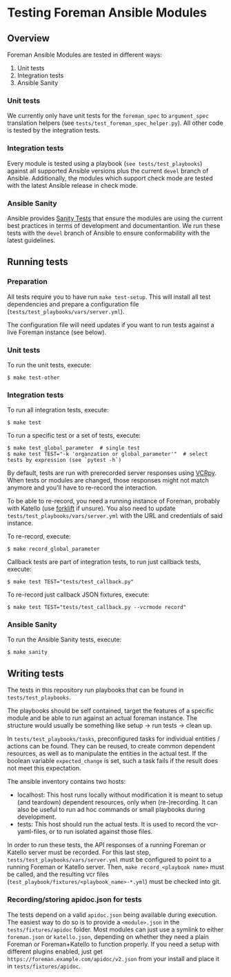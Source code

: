 # Testing Foreman Ansible Modules

## Overview

Foreman Ansible Modules are tested in different ways:
1. Unit tests
2. Integration tests
3. Ansible Sanity

### Unit tests

We currently only have unit tests for the `foreman_spec` to `argument_spec` translation helpers (see `tests/test_foreman_spec_helper.py`).
All other code is tested by the integration tests.

### Integration tests

Every module is tested using a playbook (`see tests/test_playbooks`) against all supported Ansible versions plus the current `devel` branch of Ansible.
Additionally, the modules which support check mode are tested with the latest Ansible release in check mode.

### Ansible Sanity

Ansible provides [Sanity Tests](https://docs.ansible.com/ansible/latest/dev_guide/testing/sanity/index.html) that ensure the modules are using the current best practices in terms of development and documentantion.
We run these tests with the `devel` branch of Ansible to ensure conformability with the latest guidelines.

## Running tests

### Preparation

All tests require you to have run `make test-setup`. This will install all test dependencies and prepare a configuration file (`tests/test_playbooks/vars/server.yml`).

The configuration file will need updates if you want to run tests against a live Foreman instance (see below).

### Unit tests

To run the unit tests, execute:

```console
$ make test-other
```

### Integration tests

To run all integration tests, execute:

```console
$ make test
```

To run a specific test or a set of tests, execute:

```console
$ make test_global_parameter  # single test
$ make test TEST="-k 'organzation or global_parameter'"  # select tests by expression (see `pytest -h`)
```

By default, tests are run with prerecorded server responses using [VCRpy](https://vcrpy.readthedocs.io/).
When tests or modules are changed, those responses might not match anymore and you'll have to re-record the interaction.

To be able to re-record, you need a running instance of Foreman, probably with Katello (use [forklift](https://github.com/theforeman/forklift) if unsure).
You also need to update `tests/test_playbooks/vars/server.yml` with the URL and credentials of said instance.

To re-record, execute:

```console
$ make record_global_parameter
```

Callback tests are part of integration tests, to run just callback tests, execute:

```console
$ make test TEST="tests/test_callback.py"
```

To re-record just callback JSON fixtures, execute:

```console
$ make test TEST="tests/test_callback.py --vcrmode record"
```

### Ansible Sanity

To run the Ansible Sanity tests, execute:

```console
$ make sanity
```

## Writing tests

The tests in this repository run playbooks that can be found in `tests/test_playbooks`.

The playbooks should be self contained, target the features of a specific module and be able to run against an actual foreman instance.
The structure would usually be something like setup -> run tests -> clean up.

In `tests/test_playbooks/tasks`, preconfigured tasks for individual entities / actions can be found.
They can be reused, to create common dependent resources, as well as to manipulate the entities in the actual test.
If the boolean variable `expected_change` is set, such a task fails if the result does not meet this expectation.

The ansible inventory contains two hosts:

- localhost: This host runs locally without modification it is meant to setup (and teardown) dependent resources, only when (re-)recording.
  It can also be useful to run ad hoc commands or small playbooks during development.
- tests: This host should run the actual tests. It is used to record the vcr-yaml-files, or to run isolated against those files.

In order to run these tests, the API responses of a running Foreman or Katello server must be recorded.
For this last step, `tests/test_playbooks/vars/server.yml` must be configured to point to a running Foreman or Katello server.
Then, `make record_<playbook name>` must be called, and the resulting vcr files (`test_playbook/fixtures/<playbook_name>-*.yml`) must be checked into git.

### Recording/storing apidoc.json for tests

The tests depend on a valid `apidoc.json` being available during execution.
The easiest way to do so is to provide a `<module>.json` in the `tests/fixtures/apidoc` folder.
Most modules can just use a symlink to either `foreman.json` or `katello.json`, depending on whether they need a plain Foreman or Foreman+Katello to function properly.
If you need a setup with different plugins enabled, just get `https://foreman.example.com/apidoc/v2.json` from your install and place it in `tests/fixtures/apidoc`.
